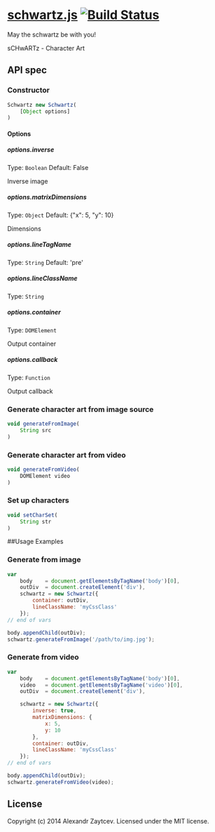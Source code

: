 [schwartz.js](http://13rentgen.github.io/schwartz.js) [![Build Status](https://travis-ci.org/13rentgen/schwartz.js.svg)](https://travis-ci.org/13rentgen/schwartz.js)
========

May the schwartz be with you!

sCHwARTz - Character Art

## API spec

### Constructor
````javascript
Schwartz new Schwartz(
    [Object options]
)
````
#### Options

##### options.inverse
Type: `Boolean`
Default: False

Inverse image

##### options.matrixDimensions
Type: `Object`
Default: {"x": 5, "y": 10}

Dimensions

##### options.lineTagName
Type: `String`
Default: 'pre'

##### options.lineClassName
Type: `String`

##### options.container
Type: `DOMElement`

Output container

##### options.callback
Type: `Function`

Output callback

### Generate character art from image source
````javascript
void generateFromImage(
    String src
)
````

### Generate character art from video
````javascript
void generateFromVideo(
    DOMElement video
)
````

### Set up characters

````javascript
void setCharSet(
    String str
)
````

##Usage Examples

### Generate from image
````javascript
var
    body    = document.getElementsByTagName('body')[0],
    outDiv  = document.createElement('div'),
    schwartz = new Schwartz({
        container: outDiv,
        lineClassName: 'myCssClass'
    });
// end of vars

body.appendChild(outDiv);
schwartz.generateFromImage('/path/to/img.jpg');
````

### Generate from video
````javascript
var
    body    = document.getElementsByTagName('body')[0],
    video   = document.getElementsByTagName('video')[0],
    outDiv  = document.createElement('div'),

    schwartz = new Schwartz({
        inverse: true,
        matrixDimensions: {
            x: 5,
            y: 10
        },
        container: outDiv,
        lineClassName: 'myCssClass'
    });
// end of vars

body.appendChild(outDiv);
schwartz.generateFromVideo(video);
````

## License
Copyright (c) 2014 Alexandr Zaytcev. Licensed under the MIT license.
